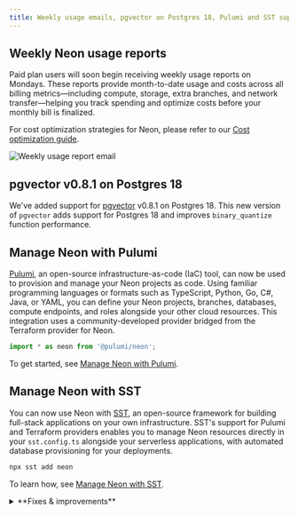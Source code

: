 ```yaml
---
title: Weekly usage emails, pgvector on Postgres 18, Pulumi and SST support
---
```


## Weekly Neon usage reports

Paid plan users will soon begin receiving weekly usage reports on Mondays. These reports provide month-to-date usage and costs across all billing metrics—including compute, storage, extra branches, and network transfer—helping you track spending and optimize costs before your monthly bill is finalized.

For cost optimization strategies for Neon, please refer to our [Cost optimization guide](/docs/introduction/cost-optimization).

![Weekly usage report email](/docs/changelog/weekly_usage_report.png)

## pgvector v0.8.1 on Postgres 18

We've added support for [pgvector](/docs/extensions/pgvector) v0.8.1 on Postgres 18. This new version of `pgvector` adds support for Postgres 18 and improves `binary_quantize` function performance.

## Manage Neon with Pulumi

[Pulumi](https://www.pulumi.com), an open-source infrastructure-as-code (IaC) tool, can now be used to provision and manage your Neon projects as code. Using familiar programming languages or formats such as TypeScript, Python, Go, C#, Java, or YAML, you can define your Neon projects, branches, databases, compute endpoints, and roles alongside your other cloud resources. This integration uses a community-developed provider bridged from the Terraform provider for Neon.

```javascript
import * as neon from '@pulumi/neon';
```

To get started, see [Manage Neon with Pulumi](/guides/neon-pulumi).

## Manage Neon with SST

You can now use Neon with [SST](https://sst.dev/), an open-source framework for building full-stack applications on your own infrastructure. SST's support for Pulumi and Terraform providers enables you to manage Neon resources directly in your `sst.config.ts` alongside your serverless applications, with automated database provisioning for your deployments.

```bash
npx sst add neon
```

To learn how, see [Manage Neon with SST](/guides/neon-sst).

<details>
<summary>**Fixes & improvements**</summary>

- **Neon CLI**
  - We updated the Neon CLI to version 2.15.1, which adds support for numeric characters in parent branch names and fixes CSRF authentication errors experienced by some users. To upgrade your Neon CLI version, please refer to our [upgrade instructions](https://neon.com/docs/reference/cli-install#upgrade).
- **Neon API**
  - Fixed an issue where database rename requests through the [Update branch](https://api-docs.neon.tech/reference/updateprojectbranchdatabase) endpoint could fail with a `could not configure compute node` error when the target database had active connections. The database rename operation now drops existing connections to the database before renaming, which allows rename requests to complete successfully.
- **Postgres extension update**
  - The `neon` Postgres extension, which provides functions and views for gathering Neon-specific metrics, has been updated to version 1.9. To learn more about this extension, see [The neon extension](/docs/extensions/neon).
- **Neon Console**
  - Fixed an issue that prevented creating Postgres 18 projects in HIPAA-enabled organizations. Note that HIPAA cannot be enabled on Postgres 18 projects, as Postgres 18 is currently in preview.
- **Snapshot restore**
  - The [multi-step snapshot restore](/docs/guides/backup-restore#multi-step-restore) flow now includes **Restored to** and **Restored from** fields that show the target date/time and source snapshot for the restore operation. At the end of the restore flow, a **Go to branch** button lets you navigate directly to the backup branch created by the restore operation.

</details>

